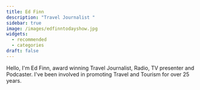 ```yaml
---
title: Ed Finn
description: "Travel Journalist "
sidebar: true
image: /images/edfinntodayshow.jpg
widgets:
  - recommended
  - categories
draft: false
---
```

Hello, I'm Ed Finn, award winning Travel Journalist, Radio, TV presenter and Podcaster.  I've been  involved in promoting Travel and Tourism for over 25 years.